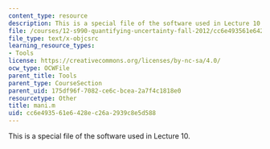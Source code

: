```yaml
---
content_type: resource
description: This is a special file of the software used in Lecture 10.
file: /courses/12-s990-quantifying-uncertainty-fall-2012/cc6e493561e6428ec26a2939c8e5d588_mani.m
file_type: text/x-objcsrc
learning_resource_types:
- Tools
license: https://creativecommons.org/licenses/by-nc-sa/4.0/
ocw_type: OCWFile
parent_title: Tools
parent_type: CourseSection
parent_uid: 175df96f-7082-ce6c-bcea-2a7f4c1818e0
resourcetype: Other
title: mani.m
uid: cc6e4935-61e6-428e-c26a-2939c8e5d588
---
```

This is a special file of the software used in Lecture 10.